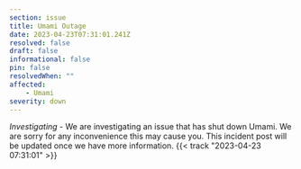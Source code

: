 ```yaml
---
section: issue
title: Umami Outage
date: 2023-04-23T07:31:01.241Z
resolved: false
draft: false
informational: false
pin: false
resolvedWhen: ""
affected:
    - Umami
severity: down
---
```

*Investigating* - We are investigating an issue that has shut down Umami. We are sorry for any inconvenience this may cause you. This incident post will be updated once we have more information. {{< track "2023-04-23 07:31:01" >}}